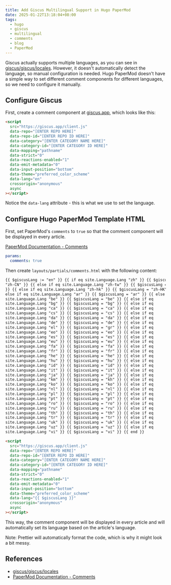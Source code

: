 ```yaml
---
title: Add Giscus Multilingual Support in Hugo PaperMod
date: 2025-01-22T13:18:04+08:00
tags:
  - hugo
  - giscus
  - multilingual
  - comments
  - blog
  - PaperMod
---
```


Giscus actually supports multiple languages, as you can see in [giscus/giscus/locales](https://github.com/giscus/giscus/tree/main/locales). However, it doesn't automatically detect the language, so manual configuration is needed. Hugo PaperMod doesn't have a simple way to set different comment components for different languages, so we need to configure it manually.

## Configure Giscus

First, create a comment component at [giscus.app](https://giscus.app/), which looks like this:

```html
<script
  src="https://giscus.app/client.js"
  data-repo="[ENTER REPO HERE]"
  data-repo-id="[ENTER REPO ID HERE]"
  data-category="[ENTER CATEGORY NAME HERE]"
  data-category-id="[ENTER CATEGORY ID HERE]"
  data-mapping="pathname"
  data-strict="0"
  data-reactions-enabled="1"
  data-emit-metadata="0"
  data-input-position="bottom"
  data-theme="preferred_color_scheme"
  data-lang="en"
  crossorigin="anonymous"
  async
></script>
```

Notice the `data-lang` attribute - this is what we use to set the language.

## Configure Hugo PaperMod Template HTML

First, set PaperMod's `comments` to `true` so that the comment component will be displayed in every article.

[PaperMod Documentation - Comments](https://github.com/adityatelange/hugo-PaperMod/wiki/Features#comments)

```yaml
params:
  comments: true
```

Then create `layouts/partials/comments.html` with the following content:

```html
{{ $giscusLang := "en" }} {{ if eq site.Language.Lang "zh" }} {{ $giscusLang =
"zh-CN" }} {{ else if eq site.Language.Lang "zh-tw" }} {{ $giscusLang = "zh-TW"
}} {{ else if eq site.Language.Lang "zh-hk" }} {{ $giscusLang = "zh-HK" }} {{
else if eq site.Language.Lang "ar" }} {{ $giscusLang = "ar" }} {{ else if eq
site.Language.Lang "be" }} {{ $giscusLang = "be" }} {{ else if eq
site.Language.Lang "bg" }} {{ $giscusLang = "bg" }} {{ else if eq
site.Language.Lang "ca" }} {{ $giscusLang = "ca" }} {{ else if eq
site.Language.Lang "cs" }} {{ $giscusLang = "cs" }} {{ else if eq
site.Language.Lang "da" }} {{ $giscusLang = "da" }} {{ else if eq
site.Language.Lang "de" }} {{ $giscusLang = "de" }} {{ else if eq
site.Language.Lang "el" }} {{ $giscusLang = "gr" }} {{ else if eq
site.Language.Lang "eo" }} {{ $giscusLang = "eo" }} {{ else if eq
site.Language.Lang "es" }} {{ $giscusLang = "es" }} {{ else if eq
site.Language.Lang "eu" }} {{ $giscusLang = "eu" }} {{ else if eq
site.Language.Lang "fa" }} {{ $giscusLang = "fa" }} {{ else if eq
site.Language.Lang "fr" }} {{ $giscusLang = "fr" }} {{ else if eq
site.Language.Lang "he" }} {{ $giscusLang = "he" }} {{ else if eq
site.Language.Lang "hu" }} {{ $giscusLang = "hu" }} {{ else if eq
site.Language.Lang "id" }} {{ $giscusLang = "id" }} {{ else if eq
site.Language.Lang "it" }} {{ $giscusLang = "it" }} {{ else if eq
site.Language.Lang "ja" }} {{ $giscusLang = "ja" }} {{ else if eq
site.Language.Lang "km" }} {{ $giscusLang = "kh" }} {{ else if eq
site.Language.Lang "ko" }} {{ $giscusLang = "ko" }} {{ else if eq
site.Language.Lang "nl" }} {{ $giscusLang = "nl" }} {{ else if eq
site.Language.Lang "pl" }} {{ $giscusLang = "pl" }} {{ else if eq
site.Language.Lang "pt" }} {{ $giscusLang = "pt" }} {{ else if eq
site.Language.Lang "ro" }} {{ $giscusLang = "ro" }} {{ else if eq
site.Language.Lang "ru" }} {{ $giscusLang = "ru" }} {{ else if eq
site.Language.Lang "th" }} {{ $giscusLang = "th" }} {{ else if eq
site.Language.Lang "tr" }} {{ $giscusLang = "tr" }} {{ else if eq
site.Language.Lang "uk" }} {{ $giscusLang = "uk" }} {{ else if eq
site.Language.Lang "uz" }} {{ $giscusLang = "uz" }} {{ else if eq
site.Language.Lang "vi" }} {{ $giscusLang = "vi" }} {{ end }}

<script
  src="https://giscus.app/client.js"
  data-repo="[ENTER REPO HERE]"
  data-repo-id="[ENTER REPO ID HERE]"
  data-category="[ENTER CATEGORY NAME HERE]"
  data-category-id="[ENTER CATEGORY ID HERE]"
  data-mapping="pathname"
  data-strict="0"
  data-reactions-enabled="1"
  data-emit-metadata="0"
  data-input-position="bottom"
  data-theme="preferred_color_scheme"
  data-lang="{{ $giscusLang }}"
  crossorigin="anonymous"
  async
></script>
```

This way, the comment component will be displayed in every article and will automatically set its language based on the article's language.

Note: Prettier will automatically format the code, which is why it might look a bit messy.

## References

- [giscus/giscus/locales](https://github.com/giscus/giscus/tree/main/locales)
- [PaperMod Documentation - Comments](https://github.com/adityatelange/hugo-PaperMod/wiki/Features#comments)
